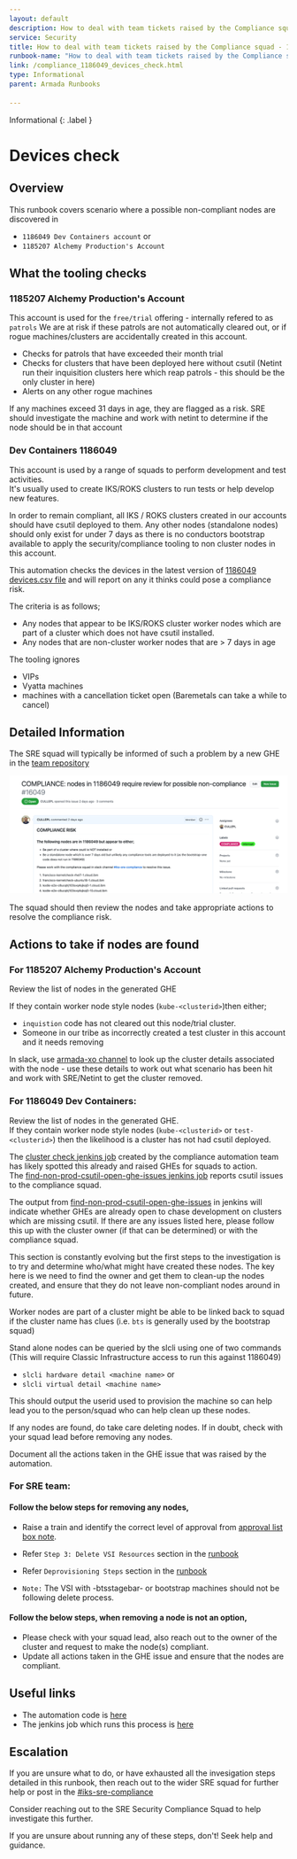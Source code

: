```yaml
---
layout: default
description: How to deal with team tickets raised by the Compliance squad - 1186049 Dev Containers Devices check
service: Security
title: How to deal with team tickets raised by the Compliance squad - 1186049 Dev Containers Devices check
runbook-name: "How to deal with team tickets raised by the Compliance squad - 1186049 Dev Containers Devices checks"
link: /compliance_1186049_devices_check.html
type: Informational
parent: Armada Runbooks

---
```


Informational
{: .label }

# Devices check

## Overview

This runbook covers scenario where a possible non-compliant nodes are discovered in 
- `1186049 Dev Containers account` or 
- `1185207 Alchemy Production's Account`

## What the tooling checks

### 1185207 Alchemy Production's Account

This account is used for the `free/trial` offering - internally refered to as `patrols`
We are at risk if these patrols are not automatically cleared out, or if rogue machines/clusters are accidentally created in this account.

- Checks for patrols that have exceeded their month trial
- Checks for clusters that have been deployed here without csutil (Netint run their inquisition clusters here which reap patrols - this should be the only cluster in here)
- Alerts on any other rogue machines

If any machines exceed 31 days in age, they are flagged as a risk.
SRE should investigate the machine and work with netint to determine if the node should be in that account


### Dev Containers 1186049 

This account is used by a range of squads to perform development and test activities.  
It's usually used to create IKS/ROKS clusters to run tests or help develop new features. 

In order to remain compliant, all IKS / ROKS clusters created in our accounts should have csutil deployed to them.  Any other nodes (standalone nodes) should only exist for under 7 days as there is no conductors bootstrap available to apply the security/compliance tooling to non cluster nodes in this account.

This automation checks the devices in the latest version of [1186049 devices.csv file](https://github.ibm.com/alchemy-netint/network-source/blob/master/softlayer-data/Acct1186049/devices.csv) and will report on any it thinks could pose a compliance risk.

The criteria is as follows;

- Any nodes that appear to be IKS/ROKS cluster worker nodes which are part of a cluster which does not have csutil installed.
- Any nodes that are non-cluster worker nodes that are > 7 days in age

The tooling ignores
- VIPs
- Vyatta machines
- machines with a cancellation ticket open (Baremetals can take a while to cancel)


## Detailed Information

The SRE squad will typically be informed of such a problem by a new GHE in the [team repository](https://github.ibm.com/alchemy-conductors/team/issues)

<a href="images/compliance_1186049_devices_check_ghe.png">
<img src="images/compliance_1186049_devices_check_ghe.png" alt="compliance_1186049_devices_check_ghe" style="width: 600px;"/></a>

The squad should then review the nodes and take appropriate actions to resolve the compliance risk.

## Actions to take if nodes are found

### For 1185207 Alchemy Production's Account

Review the list of nodes in the generated GHE

If they contain worker node style nodes (`kube-<clusterid>`)then either;

-  `inquistion` code has not cleared out this node/trial cluster.
- Someone in our tribe as incorrectly created a test cluster in this account and it needs removing

In slack, use [armada-xo channel]() to look up the cluster details associated with the node - use these details to work out what scenario has been hit and work with SRE/Netint to get the cluster removed.


### For 1186049 Dev Containers:

Review the list of nodes in the generated GHE.  
If they contain worker node style nodes (`kube-<clusterid>` or `test-<clusterid>`) then the likelihood is a cluster has not had csutil deployed. 

The [cluster check jenkins job](https://alchemy-conductors-jenkins.swg-devops.com/job/Conductors/job/Security-Compliance/job/check-non-prod-clusters-csutil-status/) created by the compliance automation team has likely spotted this already and raised GHEs for squads to action.  
The [find-non-prod-csutil-open-ghe-issues jenkins job](https://alchemy-conductors-jenkins.swg-devops.com/job/Conductors/job/Security-Compliance/job/find-non-prod-csutil-open-ghe-issues/) reports csutil issues to the compliance squad.

The output from [find-non-prod-csutil-open-ghe-issues](https://alchemy-conductors-jenkins.swg-devops.com/job/Conductors/job/Security-Compliance/view/csutil%20non-production%20compliance%20automation/job/find-non-prod-csutil-open-ghe-issues/) in jenkins will indicate whether GHEs are already open to chase development on clusters which are missing csutil.  If there are any issues listed here, please follow this up with the cluster owner (if that can be determined) or with the compliance squad.

This section is constantly evolving but the first steps to the investigation is to try and determine who/what might have created these nodes.  The key here is we need to find the owner and get them to clean-up the nodes created, and ensure that they do not leave non-compliant nodes around in future.

Worker nodes are part of a cluster might be able to be linked back to squad if the cluster name has clues (i.e. `bts` is generally used by the bootstrap squad)

Stand alone nodes can be queried by the slcli using one of two commands (This will require Classic Infrastructure access to run this against 1186049)

- `slcli hardware detail <machine name>` or
- `slcli virtual detail <machine name>`

This should output the userid used to provision the machine so can help lead you to the person/squad who can help clean up these nodes.

If any nodes are found, do take care deleting nodes.  If in doubt, check with your squad lead before removing any nodes.

Document all the actions taken in the GHE issue that was raised by the automation.

### For SRE team:

#### Follow the below steps for removing any nodes,
- Raise a train and identify the correct level of approval from [approval list box note](https://ibm.ent.box.com/notes/772700662990).

- Refer `Step 3: Delete VSI Resources` section  in the [runbook](https://pages.github.ibm.com/alchemy-conductors/documentation-pages/docs/runbooks/decomission_legacy_carrier.html) 

- Refer `Deprovisioning Steps` section  in the [runbook](https://pages.github.ibm.com/alchemy-conductors/documentation-pages/docs/runbooks/deprovision_machines.html)

- `Note:` The VSI with -btsstagebar- or bootstrap machines should not be following delete process.

#### Follow the below steps, when removing a node is not an option,
- Please check with your squad lead, also reach out to the owner of the cluster and request to make the node(s) compliant.
- Update all actions taken in the GHE issue and ensure that the nodes are compliant.

## Useful links

- The automation code is [here](https://github.ibm.com/alchemy-conductors/automation-team/blob/master/utils/cluster_checks/devicesCheck.py)
- The jenkins job which runs this process is [here](https://alchemy-conductors-jenkins.swg-devops.com/job/Conductors/job/Security-Compliance/job/check-iaas-compliance-status/)

## Escalation
If you are unsure what to do, or have exhausted all the invesigation steps detailed in this runbook, then reach out to the wider SRE squad for further help or post in the [#iks-sre-compliance](https://ibm-argonauts.slack.com/archives/C02HNQGGM8V)

Consider reaching out to the SRE Security Compliance Squad to help investigate this further.

If you are unsure about running any of these steps, don't! Seek help and guidance.
